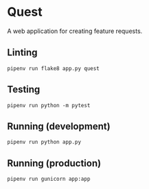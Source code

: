 # Quest

A web application for creating feature requests.

## Linting

    pipenv run flake8 app.py quest

## Testing

    pipenv run python -m pytest

## Running (development)

    pipenv run python app.py

## Running (production)

    pipenv run gunicorn app:app
